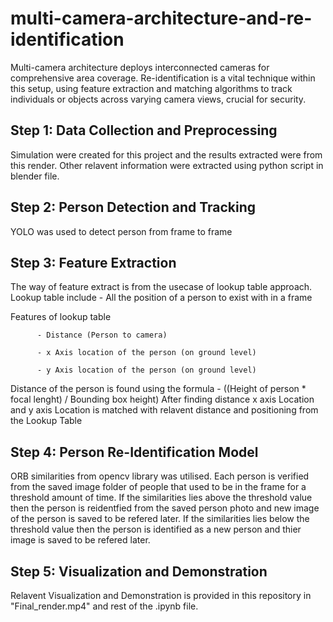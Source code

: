# multi-camera-architecture-and-re-identification
Multi-camera architecture deploys interconnected cameras for comprehensive area coverage. Re-identification is a vital technique within this setup, using feature extraction and matching algorithms to track individuals or objects across varying camera views, crucial for security.



## Step 1: Data Collection and Preprocessing 

Simulation were created for this project and the results extracted were from this render. Other relavent information were extracted using python script in blender file.


## Step 2: Person Detection and Tracking

YOLO was used to detect person from frame to frame


## Step 3: Feature Extraction

The way of feature extract is from the usecase of lookup table approach.
Lookup table include - All the position of a person to exist with in a frame

Features of lookup table

          - Distance (Person to camera)
          
          - x Axis location of the person (on ground level)
          
          - y Axis location of the person (on ground level)

Distance of the person is found using the formula - ((Height of person * focal lenght) / Bounding box height)
After finding distance x axis Location and y axis Location is matched with relavent distance and positioning from the Lookup Table


## Step 4: Person Re-Identification Model

ORB similarities from opencv library was utilised.
Each person is verified from the saved image folder of people that used to be in the frame for a threshold amount of time.
If the similarities lies above the threshold value then the person is reidentfied from the saved person photo and new image of the person is saved to be refered later.
If the similarities lies below the threshold value then the person is identified as a new person and thier image is saved to be refered later.

## Step 5: Visualization and Demonstration

Relavent Visualization and Demonstration is provided in this repository in "Final_render.mp4" and rest of the .ipynb file.
